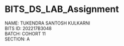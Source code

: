 # BITS_DS_LAB_Assignment

NAME: TUKENDRA SANTOSH KULKARNI  
BITS ID: 202217B3048  
BATCH: COHORT 11  
SECTION: A  
